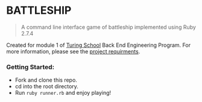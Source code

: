 # BATTLESHIP

> A command line interface game of battleship implemented using Ruby 2.7.4 

Created for module 1 of [Turing School](turing.edu) Back End Engineering Program. 
For more information, please see the [project requirments](https://backend.turing.edu/module1/projects/battleship/).

### Getting Started:
* Fork and clone this repo.
* cd into the root directory.
* Run `ruby runner.rb` and enjoy playing!
